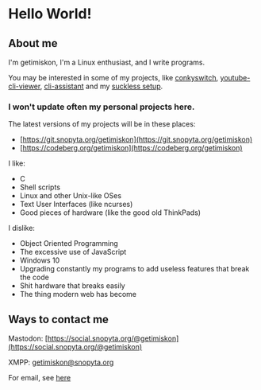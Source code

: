 # Hello World!

## About me
I'm getimiskon, I'm a Linux enthusiast, and I write programs.

You may be interested in some of my projects, like [conkyswitch](https://github.com/getimiskon/conkyswitch), [youtube-cli-viewer](https://github.com/getimiskon/youtube-cli-viewer), [cli-assistant](https://github.com/getimiskon/cli-assistant) and my [suckless setup](https://github.com/getimiskon/suckless-setup).

### I won't update often my personal projects here.
The latest versions of my projects will be in these places:
* [https://git.snopyta.org/getimiskon](https://git.snopyta.org/getimiskon)
* [https://codeberg.org/getimiskon](https://codeberg.org/getimiskon)

I like:
* C
* Shell scripts
* Linux and other Unix-like OSes
* Text User Interfaces (like ncurses)
* Good pieces of hardware (like the good old ThinkPads)

I dislike:
* Object Oriented Programming
* The excessive use of JavaScript
* Windows 10
* Upgrading constantly my programs to add useless features that break the code
* Shit hardware that breaks easily
* The thing modern web has become

## Ways to contact me
Mastodon: [https://social.snopyta.org/@getimiskon](https://social.snopyta.org/@getimiskon)

XMPP: getimiskon@snopyta.org

For email, see [here](https://getimiskon.neocities.org/about.html#contact)
